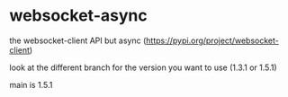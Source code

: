 # websocket-async
the websocket-client API but async (https://pypi.org/project/websocket-client)

look at the different branch for the version you want to use (1.3.1 or 1.5.1)

main is 1.5.1
